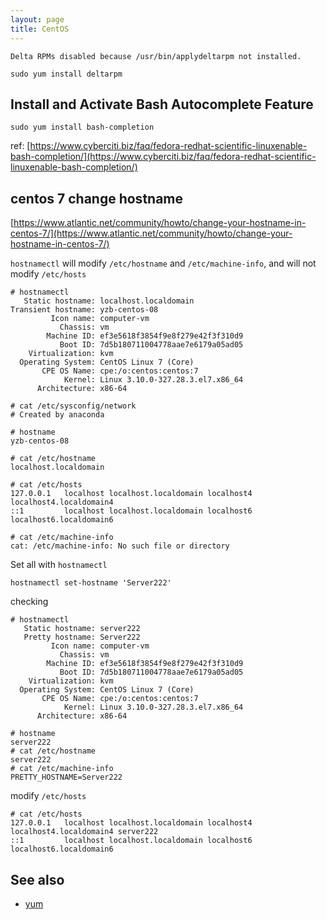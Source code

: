 ```yaml
---
layout: page
title: CentOS
---
```



```
Delta RPMs disabled because /usr/bin/applydeltarpm not installed.
```

```
sudo yum install deltarpm
```

## Install and Activate Bash Autocomplete Feature

```
sudo yum install bash-completion
```

ref: [https://www.cyberciti.biz/faq/fedora-redhat-scientific-linuxenable-bash-completion/](https://www.cyberciti.biz/faq/fedora-redhat-scientific-linuxenable-bash-completion/)

## centos 7 change hostname

[https://www.atlantic.net/community/howto/change-your-hostname-in-centos-7/](https://www.atlantic.net/community/howto/change-your-hostname-in-centos-7/)

`hostnamectl` will modify `/etc/hostname` and `/etc/machine-info`, and will not modify `/etc/hosts`

```
# hostnamectl 
   Static hostname: localhost.localdomain
Transient hostname: yzb-centos-08
         Icon name: computer-vm
           Chassis: vm
        Machine ID: ef3e5618f3854f9e8f279e42f3f310d9
           Boot ID: 7d5b180711004778aae7e6179a05ad05
    Virtualization: kvm
  Operating System: CentOS Linux 7 (Core)
       CPE OS Name: cpe:/o:centos:centos:7
            Kernel: Linux 3.10.0-327.28.3.el7.x86_64
      Architecture: x86-64
```

```
# cat /etc/sysconfig/network
# Created by anaconda
```

```
# hostname
yzb-centos-08
```

```
# cat /etc/hostname 
localhost.localdomain
```

```
# cat /etc/hosts
127.0.0.1   localhost localhost.localdomain localhost4 localhost4.localdomain4
::1         localhost localhost.localdomain localhost6 localhost6.localdomain6
```

```
# cat /etc/machine-info
cat: /etc/machine-info: No such file or directory
```

Set all with `hostnamectl`

```
hostnamectl set-hostname 'Server222'
```

checking

```
# hostnamectl
   Static hostname: server222
   Pretty hostname: Server222
         Icon name: computer-vm
           Chassis: vm
        Machine ID: ef3e5618f3854f9e8f279e42f3f310d9
           Boot ID: 7d5b180711004778aae7e6179a05ad05
    Virtualization: kvm
  Operating System: CentOS Linux 7 (Core)
       CPE OS Name: cpe:/o:centos:centos:7
            Kernel: Linux 3.10.0-327.28.3.el7.x86_64
      Architecture: x86-64
```

```
# hostname
server222
# cat /etc/hostname 
server222
# cat /etc/machine-info
PRETTY_HOSTNAME=Server222
```

modify `/etc/hosts`

```
# cat /etc/hosts
127.0.0.1   localhost localhost.localdomain localhost4 localhost4.localdomain4 server222
::1         localhost localhost.localdomain localhost6 localhost6.localdomain6
```

## See also

- [yum](/yum.html)